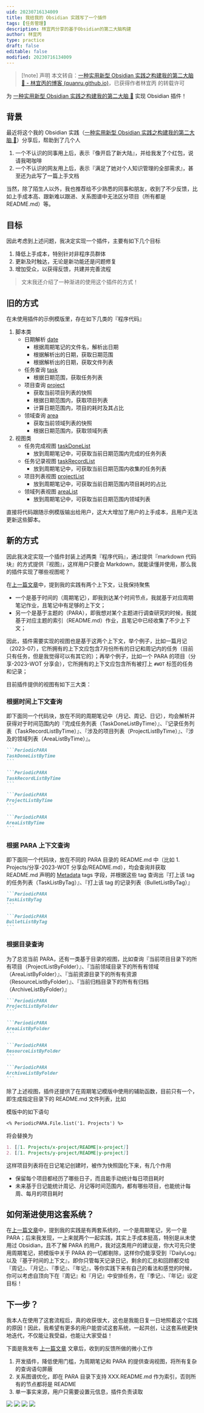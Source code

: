 ```yaml
---
uid: 20230716134009
title: 我给我的 Obsidian 实践写了一个插件
tags: [任务管理]
description: 林宜丙分享的基于Obsidian的第二大脑构建
author: 林宜丙
type: practice
draft: false
editable: false
modified: 20230716134009
---
```


> [!note] 声明
> 本文转自：[一种实用新型 Obsidian 实践之构建我的第二大脑 🧠 - 林宜丙的博客 (quanru.github.io)](https://quanru.github.io/2023/07/16/%E6%88%91%E7%BB%99%E6%88%91%E7%9A%84%20Obsidian%20%E5%AE%9E%E8%B7%B5%E5%86%99%E4%BA%86%E4%B8%80%E4%B8%AA%E6%8F%92%E4%BB%B6/)，已获得作者林宜丙
 的转载许可

为 [一种实用新型 Obsidian 实践之构建我的第二大脑 🧠](https://quanru.github.io/2023/06/18/%E4%B8%80%E7%A7%8D%E5%AE%9E%E7%94%A8%E6%96%B0%E5%9E%8B%20Obsidian%20%E5%AE%9E%E8%B7%B5%E4%B9%8B%E6%9E%84%E5%BB%BA%E6%88%91%E7%9A%84%E7%AC%AC%E4%BA%8C%E5%A4%A7%E8%84%91%20%F0%9F%A7%A0/) 实现 Obsidian 插件！

## 背景

最近将这个我的 Obsidian 实践（[一种实用新型 Obsidian 实践之构建我的第二大脑 🧠](https://quanru.github.io/2023/06/18/%E4%B8%80%E7%A7%8D%E5%AE%9E%E7%94%A8%E6%96%B0%E5%9E%8B%20Obsidian%20%E5%AE%9E%E8%B7%B5%E4%B9%8B%E6%9E%84%E5%BB%BA%E6%88%91%E7%9A%84%E7%AC%AC%E4%BA%8C%E5%A4%A7%E8%84%91%20%F0%9F%A7%A0/)）分享后，帮助到了几个人
1. 一个不认识的同事用上后，表示『像开启了新大陆』，并给我发了个红包，说请我喝咖啡
2. 一个不认识的网友用上后，表示『满足了她对个人知识管理的全部需求』，甚至还为此写了一篇上手文档

当然，除了陌生人以外，我也推荐给不少熟悉的同事和朋友，收到了不少反馈，比如上手成本高、跟新难以跟进、关系图谱中无法区分项目（所有都是 README.md）等。

## 目标

因此考虑到上述问题，我决定实现一个插件，主要有如下几个目标

1. 降低上手成本，特别针对非程序员群体
2. 更新及时触达，无论是新功能还是问题修复
3. 增加受众，以获得反馈，共建并完善流程

> 文末我还介绍了一种渐进的使用这个插件的方式！

## 旧的方式

在未使用插件的示例模版里，存在如下几类的『程序代码』

1. 脚本类
	- 日期解析 [date](https://github.com/quanru/obsidian-example-LifeOS/blob/1.0.1/Scripts/date.js)
		- 根据周期笔记的文件名，解析出日期
		- 根据解析出的日期，获取日期范围
		- 根据解析出的日期，获取文件列表
	- 任务查询 [task](https://github.com/quanru/obsidian-example-LifeOS/blob/1.0.1/Scripts/task.js)
		- 根据日期范围，获取任务列表
	- 项目查询 [project](https://github.com/quanru/obsidian-example-LifeOS/blob/1.0.1/Scripts/project.js)
		- 获取当前项目列表的快照
		- 根据日期范围内，获取项目列表
		- 计算日期范围内，项目的耗时及其占比
	- 领域查询 [area](https://github.com/quanru/obsidian-example-LifeOS/blob/1.0.1/Scripts/area.js)
		- 获取当前领域列表的快照
		- 根据日期范围内，获取领域列表
2. 视图类
	- 任务完成视图 [taskDoneList](https://github.com/quanru/obsidian-example-LifeOS/blob/1.0.1/Templates/PeriodicNotes/views/taskDoneList.js)
		- 放到周期笔记中，可获取当前日期范围内完成的任务列表
	- 任务记录视图 [taskRecordList](https://github.com/quanru/obsidian-example-LifeOS/blob/1.0.1/Templates/PeriodicNotes/views/taskRecordList.js)
		- 放到周期笔记中，可获取当前日期范围内收集的任务列表
	- 项目列表视图 [projectList](https://github.com/quanru/obsidian-example-LifeOS/blob/1.0.1/Templates/PeriodicNotes/views/projectList.js)
		- 放到周期笔记中，可获取当前日期范围内项目耗时的占比
	- 领域列表视图 [areaList](https://github.com/quanru/obsidian-example-LifeOS/blob/1.0.1/Templates/PeriodicNotes/views/areaList.js)
		- 放到周期笔记中，可获取当前日期范围内领域列表

直接将代码跟随示例模版输出给用户，这大大增加了用户的上手成本，且用户无法更新这些脚本。

## 新的方式

因此我决定实现一个插件封装上述两类『程序代码』，通过提供『markdown 代码块』的方式提供『视图』，这样用户只要会 Markdown，就能读懂并使用，那么我的插件实现了哪些视图呢？

在[上一篇文章](https://quanru.github.io/2023/06/18/%E4%B8%80%E7%A7%8D%E5%AE%9E%E7%94%A8%E6%96%B0%E5%9E%8B%20Obsidian%20%E5%AE%9E%E8%B7%B5%E4%B9%8B%E6%9E%84%E5%BB%BA%E6%88%91%E7%9A%84%E7%AC%AC%E4%BA%8C%E5%A4%A7%E8%84%91%20%F0%9F%A7%A0/)中，提到我的实践有两个上下文，让我保持聚焦
- 一个是基于时间的（周期笔记），即我到达某个时间节点，我就基于对应周期笔记作业，且笔记中有足够的上下文；
- 另一个是基于主题的（PARA），即我想对某个主题进行调查研究的时候，我就基于对应主题的索引（README.md）作业，且笔记中已经收集了不少上下文；

因此，插件需要实现的视图也是基于这两个上下文，举个例子，比如一篇月记（2023-07），它所拥有的上下文应包含7月份所有的日记和周记内的任务（目前只有任务，但是我觉得可以有其它的）；再举个例子，比如一个 PARA 的项目（分享-2023-WOT 分享会），它所拥有的上下文应包含所有被打上 `#WOT` 标签的任务和记录；

目前插件提供的视图有如下三大类：

### 根据时间上下文查询

即下面同一个代码块，放在不同的周期笔记中（月记、周记、日记），均会解析并获得对于时间范围内的『完成任务列表（TaskDoneListByTime）』、『记录任务列表（TaskRecordListByTime）』、『涉及的项目列表（ProjectListByTime）』、『涉及的领域列表（AreaListByTime）』。

~~~markdown
```PeriodicPARA
TaskDoneListByTime
```
~~~


~~~markdown
```PeriodicPARA
TaskRecordListByTime
```
~~~


~~~markdown
```PeriodicPARA
ProjectListByTime
```
~~~

~~~markdown
```PeriodicPARA
AreaListByTime
```
~~~


### 根据 PARA 上下文查询

即下面同一个代码块，放在不同的 PARA 目录的 README.md 中（比如 1. Projects/分享-2023-WOT 分享会/README.md），均会查询并获取 README.md 声明的 [Metadata](https://help.obsidian.md/Editing+and+formatting/Metadata) tags 字段，并根据这些 tag 查询出『打上该 tag 的任务列表（TaskListByTag）』、『打上该 tag 的记录列表（BulletListByTag）』

~~~markdown
```PeriodicPARA
TaskListByTag
```
~~~

~~~markdown
```PeriodicPARA
BulletListByTag
```
~~~

### 根据目录查询

为了总览当前 PARA，还有一类基于目录的视图，比如查询『当前项目目录下的所有项目（ProjectListByFolder）』、『当前领域目录下的所有有领域（AreaListByFolder）』、『当前资源目录下的所有有资源（ResourceListByFolder）』、『当前归档目录下的所有有归档（ArchiveListByFolder）』

~~~markdown
```PeriodicPARA
ProjectListByFolder
```
~~~

~~~markdown
```PeriodicPARA
AreaListByFolder
```
~~~

~~~markdown
```PeriodicPARA
ResourceListByFolder
```
~~~

~~~markdown
```PeriodicPARA
ArchiveListByFolder
```
~~~


除了上述视图，插件还提供了在周期笔记模版中使用的辅助函数，目前只有一个，即生成指定目录下的 README.md 文件列表，比如

模版中的如下语句
~~~markdown
<% PeriodicPARA.File.list('1. Projects') %>
~~~

将会替换为

~~~markdown
1. [[1. Projects/x-project/README|x-project]]
2. [[1. Projects/y-project/README|y-project]]
~~~

这样项目列表将在日记笔记创建时，被作为快照固化下来，有几个作用
- 保留每个项目都经历了哪些日子，而且能手动统计每日项目耗时
- 未来基于日记能统计周记、月记等时间范围内，都有哪些项目，也能统计每周、每月的项目耗时

## 如何渐进使用这套系统？

在[上一篇文章](https://quanru.github.io/2023/06/18/%E4%B8%80%E7%A7%8D%E5%AE%9E%E7%94%A8%E6%96%B0%E5%9E%8B%20Obsidian%20%E5%AE%9E%E8%B7%B5%E4%B9%8B%E6%9E%84%E5%BB%BA%E6%88%91%E7%9A%84%E7%AC%AC%E4%BA%8C%E5%A4%A7%E8%84%91%20%F0%9F%A7%A0/)中，提到我的实践是有两套系统的，一个是周期笔记，另一个是 PARA；后来我发现，一上来就两个一起实践，其实上手成本挺高，特别是从未使用过 Obsidian，且不了解 PARA 的用户，我对这类用户的建议是，你大可先只使用周期笔记，把模版中关于 PARA 的一切都剔除，这样你仍能享受到『DailyLog』以及『基于时间的上下文』，即你只管每天记录日记，剩余的汇总和回顾都交给『周记』、『月记』、『季记』、『年记』，等你实践下来有自己的看法和感觉的时候，你可以考虑自顶向下在『周记』和『月记』中安排任务，在『季记』、『年记』设定目标！


## 下一步？

我本人在使用了这套流程后，真的收获很大，这也是我能日复一日地照着这个实践的原因！因此，我希望有更多的用户能尝试这套系统，一起共创，让这套系统更快地迭代，不仅能让我受益，也能让大家受益！

下面是我发布 [上一篇文章](https://quanru.github.io/2023/06/18/%E4%B8%80%E7%A7%8D%E5%AE%9E%E7%94%A8%E6%96%B0%E5%9E%8B%20Obsidian%20%E5%AE%9E%E8%B7%B5%E4%B9%8B%E6%9E%84%E5%BB%BA%E6%88%91%E7%9A%84%E7%AC%AC%E4%BA%8C%E5%A4%A7%E8%84%91%20%F0%9F%A7%A0/) 文章后，收到的反馈所做的微小工作
1. 开发插件，降低使用门槛，为周期笔记和 PARA 的提供查询视图，将所有复杂的查询语句屏蔽
2. 关系图谱优化，即在 PARA 目录下支持 XXX.README.md 作为索引，否则所有的节点都将是 README
3. 单一事实来源，用户只需要设置元信息，插件负责读取

![](/post-img/w28-1.png)
![](/post-img/w28-2.png)
![](/post-img/w28-3.png)
![](/post-img/w28-4.png)